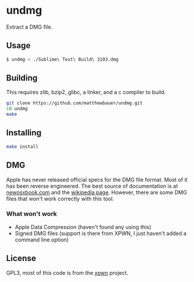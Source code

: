 # undmg
Extract a DMG file.

## Usage
```sh
$ undmg < ./Sublime\ Text\ Build\ 3103.dmg
```

## Building

This requires zlib, bzip2, glibc, a linker, and a c compiler to build.

```sh
git clone https://github.com/matthewbauer/undmg.git
cd undmg
make
```

## Installing

```sh
make install
```

## DMG

Apple has never released official specs for the DMG file format. Most of it has been reverse engineered. The best source of documentation is at [newosxbook.com](http://newosxbook.com/DMG.html) and the [wikipedia page](https://en.wikipedia.org/wiki/Apple_Disk_Image). However, there are some DMG files that won't work correctly with this tool.

### What won't work

* Apple Data Compression (haven't found any using this)
* Signed DMG files (support is there from XPWN, I just haven't added a command line option)


## License
GPL3, most of this code is from the [xpwn](https://github.com/planetbeing/xpwn) project.
